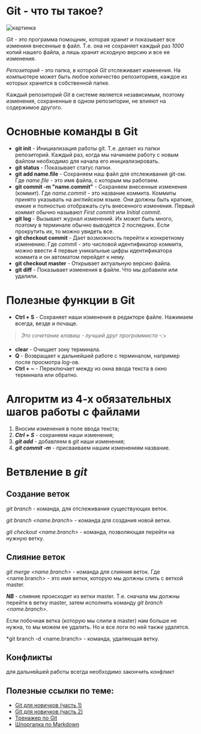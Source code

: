# **Git** - что ты такое?

![картинка](https://biomolecula.ru/media/cache/98/25/9825a77efa68667f66f6c62cd2c5d784.png)

*Git* - это программа помощник, которая хранит и показывает все измениня внесенные в файл. Т.е. она не сохраняет каждый раз *1000* копий нашего файла, а лишь хранит исходную версию и все ее изменения.

*Репозиторий* - это папка, в которой *Git* отслеживает изменения. На компьютере может быть любое количество репозиториев, каждое из которых хранится в собственной папке. 

Каждый репозиторий *Git* в системе является независимым, поэтому изменения, сохраненные в одном репозитории, не влияют на содержимое другого.

# Основные команды в **Git**
* **git init** - Инициализация работы git. Т.е. делает из папки репозиторий. Каждый раз, когда мы начинаем работу с новым файлом необходимо для начала его инициализировать.
* **git status** - Показывает статус папки.
* **git add name.file** - Сохраняем наш файл для отслеживания git-ом. Где *name.file* - это имя файла, с которым мы работаем.
* **git commit -m "name.commit"** - Сохраняем внесенные изменения (коммит). Где *name.commit* - это название коммита.
Коммиты принято указывать на английском языке. Они должны быть краткие, емкие и полностью отображать суть внесенного изменения. 
Первый коммит обычно называют *First commit* или *Initial commit*.
* **git log** - Вызывает журнал изменений. Их может быть много, поэтому в терминале обычно выводятся 2 последних. Если прокрутить их, то можно увидеть все.
* **git checkout commit** - Дает возможность перейти к конкретному изменению. Где *commit* - это числовой идентификатор коммита, можно ввести 4 первые уникальные цифры идентификатора коммита  и он автоматом перейдет к нему.
* **git checkout master** - Открывает актуальную версию файла.
* **git diff** - Показывает изменения в файле. Что мы добавили или удалили.

# Полезные функции в **Git**
* **Ctrl + S** - Сохраняет наши изменения в редакторе файле. Нажимаем всегда, везде и почаще. 
> *Это сочетание клавиш - лучший друг программиста* :point_left: 
* **clear** - Очищает зону терминала.
* **Q** - Возвращает к дальнейшей работе с терминалом, например после просмотра *log*-ов.
* **Ctrl + ~** - Переключает между из окна ввода текста в окно терминала или обратно.

# Алгоритм из 4-х обязательных шагов работы с файлами
1. Вносим изменения в поле ввода текста;
2. ***Ctrl + S*** - сохраняем наши изменения;
3. ***git add*** -  добавляем в *git* наши изменения;
4. ***git commit -m*** - присваиваем нашим изменениям название.

# Ветвление в __*git*__
## Создание веток
*git branch* - команда, для отслеживания существующих веток.

*git branch <name.branch*> - команда для создания новой ветки.

*git checkout <name.branch>* - команда, позволяющая перейти на нужную ветку.
## Слияние веток

*git merge <name.branch>* - команда для слияния веток. Где <name.branch> - это имя ветки, которую мы должны слить с веткой master.

__*NB*__ -  слияние происходит из ветки master. Т.е. сначала мы должны перейти в ветку master, затем исполнить команду *git branch <name.branch>*.

Если побочная ветка (которую мы слили в master) нам больше не нужна, то мы можем ее удалить. Но и все логи по ней также удалятся.

*git branch -d <name.branch> - команда, удаляющая ветку.
## Конфликты
для дальнейшей работы всегда необходимо закончить конфликт
## Полезные ссылки по теме:
* [Git для новичков (часть 1)](https://habr.com/ru/post/541258/)
* [Git для новичков (часть 2)](https://habr.com/ru/post/542616/)
* [Тренажер по Git](https://learngitbranching.js.org/?locale=ru_RU)
* [Шпоргалка по Markdown](https://texterra.ru/blog/ischerpyvayushchaya-shpargalka-po-sintaksisu-razmetki-markdown-na-zametku-avtoram-veb-razrabotchikam.html)

